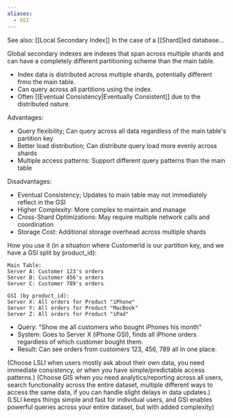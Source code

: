 ```yaml
---
aliases:
  - GSI
---
```

See also: [[Local Secondary Index]]
In the case of a [[Shard]]ed database...

Global secondary indexes are indexes that span across multiple shards and can have a completely different partitioning scheme than the main table.
- Index data is distributed across multiple shards, potentially different frmo the main table.
- Can query across all partitions using the index.
- Often [[Eventual Consistency|Eventually Consistent]] due to the distributed nature.

Advantages:
- Query flexibility; Can query across all data regardless of the main table's partition key
- Better load distribution; Can distribute query load more evenly across shards
- Multiple access patterns: Support different query patterns than the main table

Disadvantages:
- Eventual Consistency; Updates to main table may not immediately reflect in the GSI
- Higher Complexity: More complex to maintain and manage
- Cross-Shard Optimizations: May require multiple network calls and coordination
- Storage Cost: Additional storage overhead across multiple shards



How you use it (in a situation where CustomerId is our partition key, and we have a GSI split by product_id):
```
Main Table:
Server A: Customer 123's orders
Server B: Customer 456's orders  
Server C: Customer 789's orders

GSI (by product_id):
Server X: All orders for Product "iPhone"
Server Y: All orders for Product "MacBook"
Server Z: All orders for Product "iPad"
```
- Query: "Show me all customers who bought iPhones his month"
- System: Goes to Server X (iPhone GSI), finds all iPhone orders regardless of which customer bought them.
- Result: Can see orders from customers 123, 456, 789 all in one place.



(Choose LSLI when users mostly ask about their own data, you need immediate consistency, or when you have simple/predictable access patterns.)
(Choose GIS when you need analytics/reporting across all users, search functionality across the entire dataset, multiple different ways to access the same data, if you can handle slight delays in data updates.)
(LSLI keeps things simple and fast for individual users, and GSI enables powerful queries across your entire dataset, but with added complexity)